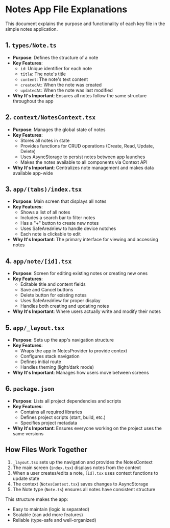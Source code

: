# Notes App File Explanations

This document explains the purpose and functionality of each key file in the simple notes application.

## 1. `types/Note.ts`
- **Purpose**: Defines the structure of a note
- **Key Features**:
  - `id`: Unique identifier for each note
  - `title`: The note's title
  - `content`: The note's text content
  - `createdAt`: When the note was created
  - `updatedAt`: When the note was last modified
- **Why It's Important**: Ensures all notes follow the same structure throughout the app

## 2. `context/NotesContext.tsx`
- **Purpose**: Manages the global state of notes
- **Key Features**:
  - Stores all notes in state
  - Provides functions for CRUD operations (Create, Read, Update, Delete)
  - Uses AsyncStorage to persist notes between app launches
  - Makes the notes available to all components via Context API
- **Why It's Important**: Centralizes note management and makes data available app-wide

## 3. `app/(tabs)/index.tsx`
- **Purpose**: Main screen that displays all notes
- **Key Features**:
  - Shows a list of all notes
  - Includes a search bar to filter notes
  - Has a "+" button to create new notes
  - Uses SafeAreaView to handle device notches
  - Each note is clickable to edit
- **Why It's Important**: The primary interface for viewing and accessing notes

## 4. `app/note/[id].tsx`
- **Purpose**: Screen for editing existing notes or creating new ones
- **Key Features**:
  - Editable title and content fields
  - Save and Cancel buttons
  - Delete button for existing notes
  - Uses SafeAreaView for proper display
  - Handles both creating and updating notes
- **Why It's Important**: Where users actually write and modify their notes

## 5. `app/_layout.tsx`
- **Purpose**: Sets up the app's navigation structure
- **Key Features**:
  - Wraps the app in NotesProvider to provide context
  - Configures stack navigation
  - Defines initial route
  - Handles theming (light/dark mode)
- **Why It's Important**: Manages how users move between screens

## 6. `package.json`
- **Purpose**: Lists all project dependencies and scripts
- **Key Features**:
  - Contains all required libraries
  - Defines project scripts (start, build, etc.)
  - Specifies project metadata
- **Why It's Important**: Ensures everyone working on the project uses the same versions

## How Files Work Together
1. `_layout.tsx` sets up the navigation and provides the NotesContext
2. The main screen (`index.tsx`) displays notes from the context
3. When a user creates/edits a note, `[id].tsx` uses context functions to update state
4. The context (`NotesContext.tsx`) saves changes to AsyncStorage
5. The Note type (`Note.ts`) ensures all notes have consistent structure

This structure makes the app:
- Easy to maintain (logic is separated)
- Scalable (can add more features)
- Reliable (type-safe and well-organized) 